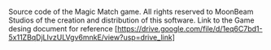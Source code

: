 Source code of the Magic Match game. All rights reserved to MoonBeam Studios of the creation and distribution of this software.
Link to the Game desing document for reference [https://drive.google.com/file/d/1eq6C7bd1-5x11ZBqDjLIvzULVgv6mnkE/view?usp=drive_link]
